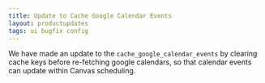 ```yaml
---
title: Update to Cache Google Calendar Events
layout: productupdates
tags: ui bugfix config
---
```

We have made an update to the `cache_google_calendar_events` by clearing cache keys before re-fetching google calendars, so that calendar events can update within Canvas scheduling.
